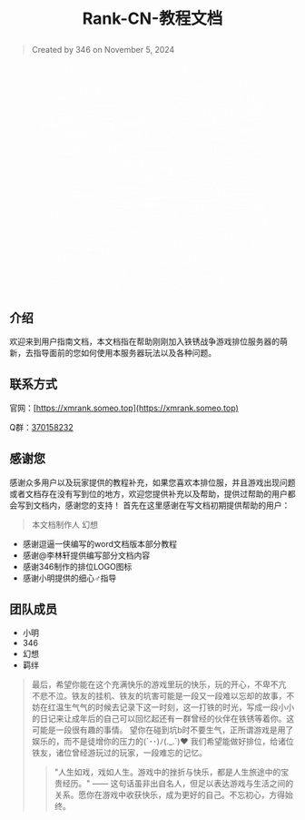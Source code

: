 # <p align="center">**Rank-CN-教程文档**</p>
> Created by 346 on November 5, 2024

<p align="center"><img src="/images/动态logo.gif" width="400" alt="动态logo"></img></p>

## 介绍
欢迎来到用户指南文档，本文档指在帮助刚刚加入铁锈战争游戏排位服务器的萌新，去指导面前的您如何使用本服务器玩法以及各种问题。

## 联系方式
官网：[https://xmrank.someo.top](https://xmrank.someo.top)

Q群：[370158232](http://qm.qq.com/cgi-bin/qm/qr?_wv=1027&k=SJL2UIorufO3dSU7urO9LHJeKnvWWhxJ&authKey=NWaW3ABuz4Zhhj7vjEMe4PFjX2ChEZLpiKrk4LdMGK4UbCUzPiTRkKzTs%2FdJbTZ5&noverify=0&group_code=370158232)

## 感谢您
感谢众多用户以及玩家提供的教程补充，如果您喜欢本排位服，并且游戏出现问题或者文档存在没有写到位的地方，欢迎您提供补充以及帮助，提供过帮助的用户都会写到文档内，感谢您的支持！
首先在这里感谢在写文档初期提供帮助的用户：

> 本文档制作人 幻想

- 感谢逗逼一侠编写的word文档版本部分教程
- 感谢@李林轩提供编写部分文档内容
- 感谢346制作的排位LOGO图标
- 感谢小明提供的细心♂指导

## 团队成员
- 小明
- 346
- 幻想
- 羁绊

> 最后，希望你能在这个充满快乐的游戏里玩的快乐，玩的开心，不卑不亢 不悲不泣。铁友的挂机、铁友的坑害可能是一段又一段难以忘却的故事，不妨在红温生气气的时候去记录下这一时刻，这一打铁的时光，写成一段小小的日记来让成年后的自己可以回忆起还有一群曾经的伙伴在铁锈等着你。这可能是一段很有趣的事情。
望你在碰到坑b时不要生气，正所谓游戏是用了娱乐的，而不是徒增你的压力的(´･･)ﾉ(._.`)❤️
我们希望能做好排位，给诸位铁友，诸位曾经游玩过的玩家，一段难忘的记忆。
>> "人生如戏，戏如人生。游戏中的挫折与快乐，都是人生旅途中的宝贵经历。" —— 这句话虽非出自名人，但足以表达游戏与生活之间的关系。愿你在游戏中收获快乐，成为更好的自己。不忘初心，方得始终。